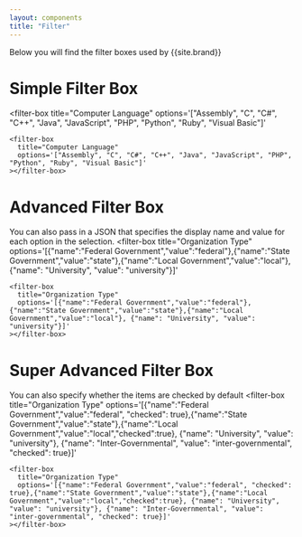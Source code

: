 ```yaml
---
layout: components
title: "Filter"
---
```


<p>Below you will find the filter boxes used by {{site.brand}}</p>



# Simple Filter Box
<filter-box
  title="Computer Language"
  options='["Assembly", "C", "C#", "C++", "Java", "JavaScript", "PHP", "Python", "Ruby", "Visual Basic"]'
></filter-box>
<script>
document.querySelector("filter-box").addEventListener('change', function handleChange(event) {
  console.log("event:", event);
});
</script>
```
<filter-box
  title="Computer Language"
  options='["Assembly", "C", "C#", "C++", "Java", "JavaScript", "PHP", "Python", "Ruby", "Visual Basic"]'
></filter-box>
```

# Advanced Filter Box
You can also pass in a JSON that specifies the display name and value for each option in the selection.
<filter-box
  title="Organization Type"
  options='[{"name":"Federal Government","value":"federal"},{"name":"State Government","value":"state"},{"name":"Local Government","value":"local"}, {"name": "University", "value": "university"}]'
></filter-box>
```
<filter-box
  title="Organization Type"
  options='[{"name":"Federal Government","value":"federal"},{"name":"State Government","value":"state"},{"name":"Local Government","value":"local"}, {"name": "University", "value": "university"}]'
></filter-box>
```

# Super Advanced Filter Box
You can also specify whether the items are checked by default
<filter-box
  title="Organization Type"
  options='[{"name":"Federal Government","value":"federal", "checked": true},{"name":"State Government","value":"state"},{"name":"Local Government","value":"local","checked":true}, {"name": "University", "value": "university"}, {"name": "Inter-Governmental", "value": "inter-governmental", "checked": true}]'
></filter-box>
```
<filter-box
  title="Organization Type"
  options='[{"name":"Federal Government","value":"federal", "checked": true},{"name":"State Government","value":"state"},{"name":"Local Government","value":"local","checked":true}, {"name": "University", "value": "university"}, {"name": "Inter-Governmental", "value": "inter-governmental", "checked": true}]'
></filter-box>
```
